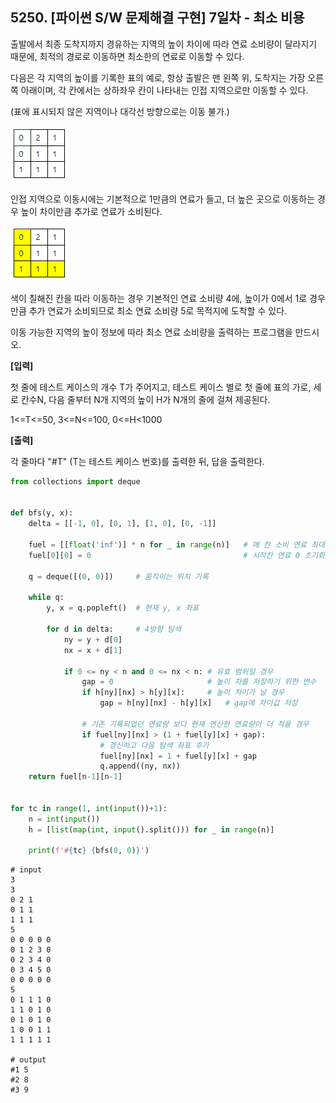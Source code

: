 ## 5250. [파이썬 S/W 문제해결 구현] 7일차 - 최소 비용

출발에서 최종 도착지까지 경유하는 지역의 높이 차이에 따라 연료 소비량이 달라지기 때문에, 최적의 경로로 이동하면 최소한의 연료로 이동할 수 있다.

다음은 각 지역의 높이를 기록한 표의 예로, 항상 출발은 맨 왼쪽 위, 도착지는 가장 오른쪽 아래이며, 각 칸에서는 상하좌우 칸이 나타내는 인접 지역으로만 이동할 수 있다.

(표에 표시되지 않은 지역이나 대각선 방향으로는 이동 불가.)

 

![image-20210422154953610](D3.assets/최소비용1.jpg)

인접 지역으로 이동시에는 기본적으로 1만큼의 연료가 들고, 더 높은 곳으로 이동하는 경우 높이 차이만큼 추가로 연료가 소비된다.

 

![image-20210422155024726](D3.assets/최소비용2.jpg)

색이 칠해진 칸을 따라 이동하는 경우 기본적인 연료 소비량 4에, 높이가 0에서 1로 경우만큼 추가 연료가 소비되므로 최소 연료 소비량 5로 목적지에 도착할 수 있다.

이동 가능한 지역의 높이 정보에 따라 최소 연료 소비량을 출력하는 프로그램을 만드시오.


**[입력]**

첫 줄에 테스트 케이스의 개수 T가 주어지고, 테스트 케이스 별로 첫 줄에 표의 가로, 세로 칸수N, 다음 줄부터 N개 지역의 높이 H가 N개의 줄에 걸쳐 제공된다.

1<=T<=50, 3<=N<=100, 0<=H<1000

**[출력]**

각 줄마다 "#T" (T는 테스트 케이스 번호)를 출력한 뒤, 답을 출력한다.



```python
from collections import deque


def bfs(y, x):
    delta = [[-1, 0], [0, 1], [1, 0], [0, -1]]

    fuel = [[float('inf')] * n for _ in range(n)]   # 매 칸 소비 연료 최대치로 초기화
    fuel[0][0] = 0                                  # 시작칸 연료 0 초기화

    q = deque([(0, 0)])     # 움직이는 위치 기록

    while q:
        y, x = q.popleft()  # 현재 y, x 좌표

        for d in delta:     # 4방향 탐색
            ny = y + d[0]
            nx = x + d[1]

            if 0 <= ny < n and 0 <= nx < n: # 유효 범위일 경우
                gap = 0                     # 높이 차를 저장하기 위한 변수
                if h[ny][nx] > h[y][x]:     # 높이 차이가 날 경우
                    gap = h[ny][nx] - h[y][x]   # gap에 차이값 저장
                    
                # 기존 기록되었던 연료량 보다 현재 연산한 연료량이 더 적을 경우
                if fuel[ny][nx] > (1 + fuel[y][x] + gap):
                    # 갱신하고 다음 탐색 좌표 추가
                    fuel[ny][nx] = 1 + fuel[y][x] + gap
                    q.append((ny, nx))
    return fuel[n-1][n-1]


for tc in range(1, int(input())+1):
    n = int(input())
    h = [list(map(int, input().split())) for _ in range(n)]

    print(f'#{tc} {bfs(0, 0)}')
```

```
# input
3
3
0 2 1
0 1 1
1 1 1
5
0 0 0 0 0
0 1 2 3 0
0 2 3 4 0
0 3 4 5 0
0 0 0 0 0
5
0 1 1 1 0
1 1 0 1 0
0 1 0 1 0
1 0 0 1 1
1 1 1 1 1

# output
#1 5
#2 8
#3 9
```

